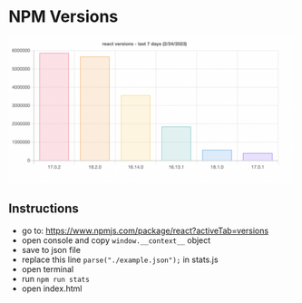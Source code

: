 # NPM Versions

![Screenshot](./screenshot.png)

## Instructions

 * go to: https://www.npmjs.com/package/react?activeTab=versions
 * open console and copy `window.__context__` object
 * save to json file
 * replace this line `parse("./example.json");` in stats.js
 * open terminal
 * run `npm run stats`
 * open index.html
 